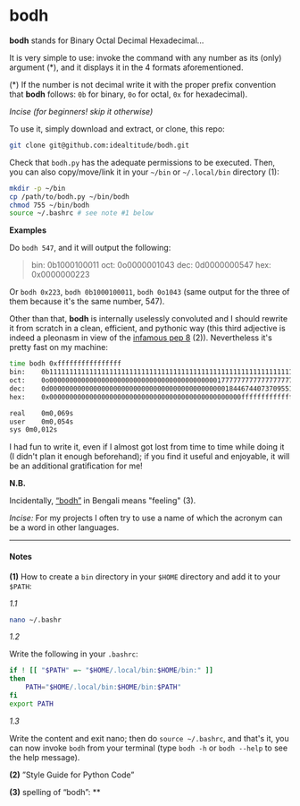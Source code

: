 # bodh

**bodh** stands for Binary Octal Decimal Hexadecimal...

It is very simple to use: invoke the command with any number as its (only) argument (*), and it displays it in the 4 formats aforementioned.

(*) If the number is not decimal write it with the proper prefix convention that **bodh** follows: `0b` for binary, `0o` for octal, `0x` for hexadecimal).

*Incise (for beginners! skip it otherwise)*

To use it, simply download and extract, or clone, this repo:

```bash
git clone git@github.com:idealtitude/bodh.git
```

Check that `bodh.py` has the adequate permissions to be executed. Then, you can also copy/move/link it in your `~/bin` or `~/.local/bin` directory (1):

```bash
mkdir -p ~/bin
cp /path/to/bodh.py ~/bin/bodh
chmod 755 ~/bin/bodh
source ~/.bashrc # see note #1 below
```

**Examples**

Do `bodh 547`, and it will output the following:

> bin:	0b1000100011
> oct:	0o0000001043
> dec:	0d0000000547
> hex:	0x0000000223

Or `bodh 0x223`, `bodh 0b1000100011`, `bodh 0o1043` (same output for the three of them because it's the same number, 547).

Other than that, **bodh** is internally uselessly convoluted and I should rewrite it from scratch in a clean, efficient, and pythonic way (this third adjective is indeed a pleonasm in view of the [infamous pep 8](https://www.python.org/dev/peps/pep-0008/ "PEP 8 -- Style Guide for Python Code") (2)).
Nevertheless it's pretty fast on my machine:

```bash
time bodh 0xffffffffffffffff
bin:	0b1111111111111111111111111111111111111111111111111111111111111111
oct:	0o0000000000000000000000000000000000000000001777777777777777777777
dec:	0d0000000000000000000000000000000000000000000018446744073709551615
hex:	0x000000000000000000000000000000000000000000000000ffffffffffffffff

real	0m0,069s
user	0m0,054s
sys	0m0,012s
```

I had fun to write it, even if I almost got lost from time to time while doing it (I didn't plan it enough beforehand); if you find it useful and enjoyable, it will be an additional gratification for me!

**N.B.**

Incidentally, [“bodh”](https://translate.google.fr/?sl=auto&tl=en&text=%E0%A6%AC%E0%A7%8B%E0%A6%A7&op=translate "Google translation of the word 'bodh'") in Bengali means "feeling" (3).

*Incise:* For my projects I often try to use a name of which the acronym can be a word in other languages.

---

#### Notes

**(1)** How to create a `bin` directory in your `$HOME` directory and add it to your `$PATH`:

*1.1*

```bash
nano ~/.bashr
```

*1.2*

Write the following in your `.bashrc`:

```bash
if ! [[ "$PATH" =~ "$HOME/.local/bin:$HOME/bin:" ]]
then
    PATH="$HOME/.local/bin:$HOME/bin:$PATH"
fi
export PATH
```

*1.3*

Write the content and exit nano; then do `source ~/.bashrc`, and that's it, you can now invoke `bodh` from your terminal (type `bodh -h` or `bodh --help` to see the help message).

**(2)** ”Style Guide for Python Code”

**(3)** spelling of “bodh”: **

